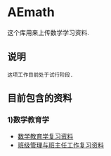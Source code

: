 # AEmath
这个库用来上传数学学习资料.
## 说明
```
这项工作目前处于试行阶段.
```
## 目前包含的资料
### 1)数学教育学
* [数学教育学复习资料](https://maiimg.com/dec/a96353406594@pdf)
* [班级管理与班主任工作复习资料](https://maiimg.com/dec/a93069409312@pdf)
